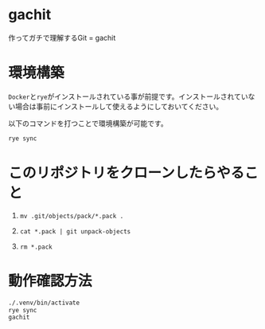 # gachit

作ってガチで理解するGit = gachit

# 環境構築

`Docker`と`rye`がインストールされている事が前提です。インストールされていない場合は事前にインストールして使えるようにしておいてください。

以下のコマンドを打つことで環境構築が可能です。

```sh
rye sync
```

# このリポジトリをクローンしたらやること

1. `mv .git/objects/pack/*.pack .`

2. `cat *.pack | git unpack-objects`

3. `rm *.pack`

# 動作確認方法

```sh
./.venv/bin/activate
rye sync
gachit
```
